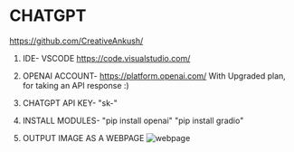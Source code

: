 # CHATGPT 
https://github.com/CreativeAnkush/

1. IDE- VSCODE
https://code.visualstudio.com/

2. OPENAI ACCOUNT-
https://platform.openai.com/
With Upgraded plan, for taking an API response :)

3. CHATGPT API KEY-
"sk-"

4. INSTALL MODULES-
"pip install openai"
"pip install gradio"

5. OUTPUT IMAGE AS A WEBPAGE
 ![webpage](https://github.com/CreativeAnkush/CHATGPT/assets/92021625/ddc87316-581b-42cf-98be-15f7e942c3e1)
